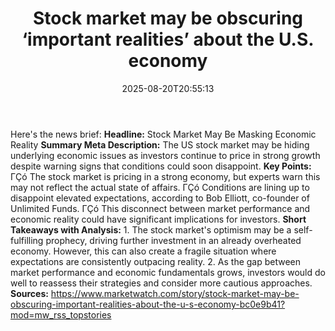 ﻿---
title: "Stock market may be obscuring ‘important realities’ about the U.S. economy"
date: "2025-08-20T20:55:13"
category: "Markets"
summary: ""
slug: "stock market may be obscuring important realities about the "
source_urls:
  - "https://www.marketwatch.com/story/stock-market-may-be-obscuring-important-realities-about-the-u-s-economy-bc0e9b41?mod=mw_rss_topstories"
seo:
  title: "Stock market may be obscuring ‘important realities’ about the U.S. economy | Hash n Hedge"
  description: ""
  keywords: ["news", "markets", "brief"]
---
Here's the news brief:  **Headline:** Stock Market May Be Masking Economic Reality  **Summary Meta Description:** The US stock market may be hiding underlying economic issues as investors continue to price in strong growth despite warning signs that conditions could soon disappoint.  **Key Points:**  ΓÇó The stock market is pricing in a strong economy, but experts warn this may not reflect the actual state of affairs. ΓÇó Conditions are lining up to disappoint elevated expectations, according to Bob Elliott, co-founder of Unlimited Funds. ΓÇó This disconnect between market performance and economic reality could have significant implications for investors.  **Short Takeaways with Analysis:**  1. The stock market's optimism may be a self-fulfilling prophecy, driving further investment in an already overheated economy. However, this can also create a fragile situation where expectations are consistently outpacing reality. 2. As the gap between market performance and economic fundamentals grows, investors would do well to reassess their strategies and consider more cautious approaches.  **Sources:**  https://www.marketwatch.com/story/stock-market-may-be-obscuring-important-realities-about-the-u-s-economy-bc0e9b41?mod=mw_rss_topstories 
